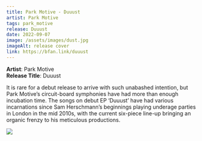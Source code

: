 ```yaml
---
title: Park Motive - Duuust
artist: Park Motive
tags: park_motive
release: Duuust
date: 2022-09-07
image: /assets/images/dust.jpg
imageAlt: release cover
link: https://bfan.link/duuust
---
```

**Artist**: Park Motive\
**Release Title**: Duuust

It is rare for a debut release to arrive with such unabashed intention, but Park Motive’s circuit-board symphonies have had more than enough incubation time. The songs on debut EP ‘Duuust’ have had various incarnations since Sam Herschmann’s beginnings playing underage parties in London in the mid 2010s, with the current six-piece line-up bringing an organic frenzy to his meticulous productions.

![](/assets/images/000018620008-1.jpg)

